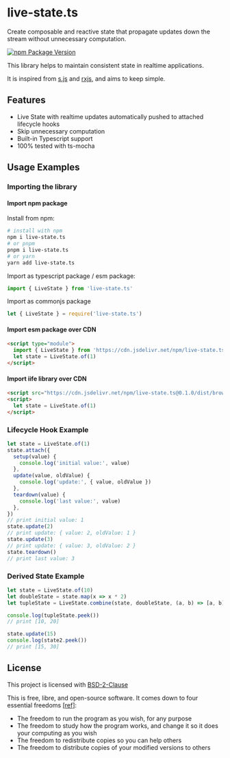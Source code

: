 # live-state.ts

Create composable and reactive state that propagate updates down the stream without unnecessary computation.

[![npm Package Version](https://img.shields.io/npm/v/live-state.ts.svg?maxAge=3600)](https://www.npmjs.com/package/live-state.ts)

This library helps to maintain consistent state in realtime applications.

It is inspired from [s.js](https://github.com/adamhaile/s-js) and [rxjs](https://github.com/reactive-x/rxjs), and aims to keep simple.

## Features

- Live State with realtime updates automatically pushed to attached lifecycle hooks
- Skip unnecessary computation
- Built-in Typescript support
- 100% tested with ts-mocha

## Usage Examples

### Importing the library

#### Import npm package

Install from npm:

```bash
# install with npm
npm i live-state.ts
# or pnpm
pnpm i live-state.ts
# or yarn
yarn add live-state.ts
```

Import as typescript package / esm package:

```typescript
import { LiveState } from 'live-state.ts'
```

Import as commonjs package

```javascript
let { LiveState } = require('live-state.ts')
```

#### Import esm package over CDN

```html
<script type="module">
  import { LiveState } from 'https://cdn.jsdelivr.net/npm/live-state.ts@0.1.0/dist/esm.js'
  let state = LiveState.of(1)
</script>
```

#### Import iife library over CDN

```html
<script src="https://cdn.jsdelivr.net/npm/live-state.ts@0.1.0/dist/browser.js"></script>
<script>
  let state = LiveState.of(1)
</script>
```

### Lifecycle Hook Example

```typescript
let state = LiveState.of(1)
state.attach({
  setup(value) {
    console.log('initial value:', value)
  },
  update(value, oldValue) {
    console.log('update:', { value, oldValue })
  },
  teardown(value) {
    console.log('last value:', value)
  },
})
// print initial value: 1
state.update(2)
// print update: { value: 2, oldValue: 1 }
state.update(3)
// print update: { value: 3, oldValue: 2 }
state.teardown()
// print last value: 3
```

### Derived State Example

```typescript
let state = LiveState.of(10)
let doubleState = state.map(x => x * 2)
let tupleState = LiveState.combine(state, doubleState, (a, b) => [a, b])

console.log(tupleState.peek())
// print [10, 20]

state.update(15)
console.log(state2.peek())
// print [15, 30]
```

## License

This project is licensed with [BSD-2-Clause](./LICENSE)

This is free, libre, and open-source software. It comes down to four essential freedoms [[ref]](https://seirdy.one/2021/01/27/whatsapp-and-the-domestication-of-users.html#fnref:2):

- The freedom to run the program as you wish, for any purpose
- The freedom to study how the program works, and change it so it does your computing as you wish
- The freedom to redistribute copies so you can help others
- The freedom to distribute copies of your modified versions to others
